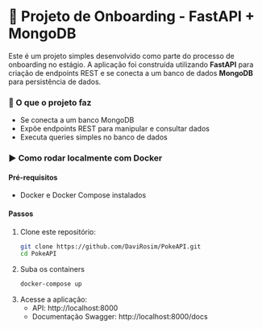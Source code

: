 # 🚀 Projeto de Onboarding - FastAPI + MongoDB

Este é um projeto simples desenvolvido como parte do processo de onboarding no estágio.
A aplicação foi construída utilizando **FastAPI** para criação de endpoints REST e se conecta a um banco de dados **MongoDB** para persistência de dados.

### 🧠 O que o projeto faz

- Se conecta a um banco MongoDB
- Expõe endpoints REST para manipular e consultar dados
- Executa queries simples no banco de dados

### ▶️ Como rodar localmente com Docker

#### Pré-requisitos

- Docker e Docker Compose instalados

#### Passos

1. Clone este repositório:
   ```bash
   git clone https://github.com/DaviRosim/PokeAPI.git
   cd PokeAPI
   ```
2. Suba os containers
   ```bash
   docker-compose up
   ```
3. Acesse a aplicação:
   - API: http://localhost:8000
   - Documentação Swagger: http://localhost:8000/docs
